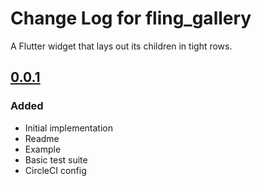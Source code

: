 # Change Log for fling\_gallery
A Flutter widget that lays out its children in tight rows.

## [0.0.1]
### Added
- Initial implementation
- Readme
- Example
- Basic test suite
- CircleCI config

[Unreleased]: https://bitbucket.org/mongoose13/fling-gallery/commits/
[0.0.1]: https://bitbucket.org/mongoose13/fling-gallery/commits/tag/v0.0.1
